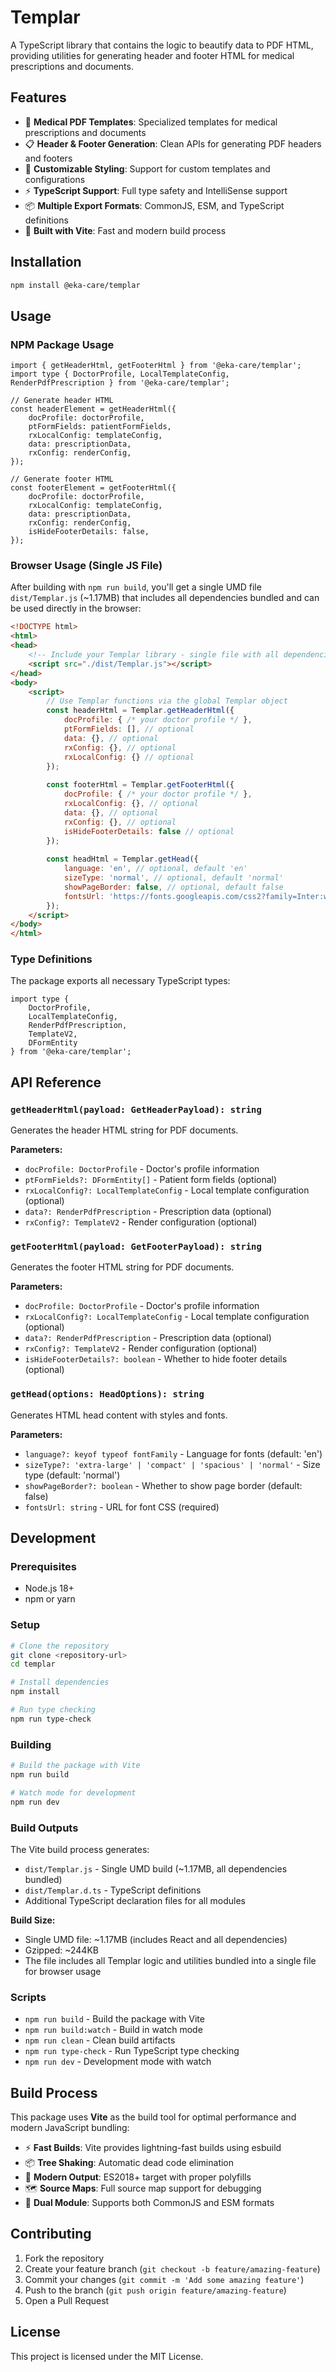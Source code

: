 # Templar

A TypeScript library that contains the logic to beautify data to PDF HTML, providing utilities for generating header and footer HTML for medical prescriptions and documents.

## Features

- 🏥 **Medical PDF Templates**: Specialized templates for medical prescriptions and documents
- 📋 **Header & Footer Generation**: Clean APIs for generating PDF headers and footers
- 🎨 **Customizable Styling**: Support for custom templates and configurations  
- ⚡ **TypeScript Support**: Full type safety and IntelliSense support
- 📦 **Multiple Export Formats**: CommonJS, ESM, and TypeScript definitions
- 🚀 **Built with Vite**: Fast and modern build process

## Installation

```bash
npm install @eka-care/templar
```

## Usage

### NPM Package Usage

```tsx
import { getHeaderHtml, getFooterHtml } from '@eka-care/templar';
import type { DoctorProfile, LocalTemplateConfig, RenderPdfPrescription } from '@eka-care/templar';

// Generate header HTML
const headerElement = getHeaderHtml({
    docProfile: doctorProfile,
    ptFormFields: patientFormFields,
    rxLocalConfig: templateConfig,
    data: prescriptionData,
    rxConfig: renderConfig,
});

// Generate footer HTML  
const footerElement = getFooterHtml({
    docProfile: doctorProfile,
    rxLocalConfig: templateConfig,
    data: prescriptionData,
    rxConfig: renderConfig,
    isHideFooterDetails: false,
});
```

### Browser Usage (Single JS File)

After building with `npm run build`, you'll get a single UMD file `dist/Templar.js` (~1.17MB) that includes all dependencies bundled and can be used directly in the browser:

```html
<!DOCTYPE html>
<html>
<head>
    <!-- Include your Templar library - single file with all dependencies bundled -->
    <script src="./dist/Templar.js"></script>
</head>
<body>
    <script>
        // Use Templar functions via the global Templar object
        const headerHtml = Templar.getHeaderHtml({
            docProfile: { /* your doctor profile */ },
            ptFormFields: [], // optional
            data: {}, // optional
            rxConfig: {}, // optional
            rxLocalConfig: {} // optional
        });
        
        const footerHtml = Templar.getFooterHtml({
            docProfile: { /* your doctor profile */ },
            rxLocalConfig: {}, // optional
            data: {}, // optional
            rxConfig: {}, // optional
            isHideFooterDetails: false // optional
        });
        
        const headHtml = Templar.getHead({
            language: 'en', // optional, default 'en'
            sizeType: 'normal', // optional, default 'normal'
            showPageBorder: false, // optional, default false
            fontsUrl: 'https://fonts.googleapis.com/css2?family=Inter:wght@400;500;600&display=swap' // required
        });
    </script>
</body>
</html>
```

### Type Definitions

The package exports all necessary TypeScript types:

```tsx
import type { 
    DoctorProfile,
    LocalTemplateConfig,
    RenderPdfPrescription,
    TemplateV2,
    DFormEntity 
} from '@eka-care/templar';
```

## API Reference

### `getHeaderHtml(payload: GetHeaderPayload): string`

Generates the header HTML string for PDF documents.

**Parameters:**
- `docProfile: DoctorProfile` - Doctor's profile information
- `ptFormFields?: DFormEntity[]` - Patient form fields (optional)
- `rxLocalConfig?: LocalTemplateConfig` - Local template configuration (optional)
- `data?: RenderPdfPrescription` - Prescription data (optional)
- `rxConfig?: TemplateV2` - Render configuration (optional)

### `getFooterHtml(payload: GetFooterPayload): string`

Generates the footer HTML string for PDF documents.

**Parameters:**
- `docProfile: DoctorProfile` - Doctor's profile information  
- `rxLocalConfig?: LocalTemplateConfig` - Local template configuration (optional)
- `data?: RenderPdfPrescription` - Prescription data (optional)
- `rxConfig?: TemplateV2` - Render configuration (optional)
- `isHideFooterDetails?: boolean` - Whether to hide footer details (optional)

### `getHead(options: HeadOptions): string`

Generates HTML head content with styles and fonts.

**Parameters:**
- `language?: keyof typeof fontFamily` - Language for fonts (default: 'en')
- `sizeType?: 'extra-large' | 'compact' | 'spacious' | 'normal'` - Size type (default: 'normal')
- `showPageBorder?: boolean` - Whether to show page border (default: false)
- `fontsUrl: string` - URL for font CSS (required)

## Development

### Prerequisites

- Node.js 18+ 
- npm or yarn

### Setup

```bash
# Clone the repository
git clone <repository-url>
cd templar

# Install dependencies
npm install

# Run type checking
npm run type-check
```

### Building

```bash
# Build the package with Vite
npm run build

# Watch mode for development
npm run dev
```

### Build Outputs

The Vite build process generates:

- `dist/Templar.js` - Single UMD build (~1.17MB, all dependencies bundled)
- `dist/Templar.d.ts` - TypeScript definitions
- Additional TypeScript declaration files for all modules

**Build Size:**
- Single UMD file: ~1.17MB (includes React and all dependencies)
- Gzipped: ~244KB
- The file includes all Templar logic and utilities bundled into a single file for browser usage

### Scripts

- `npm run build` - Build the package with Vite
- `npm run build:watch` - Build in watch mode
- `npm run clean` - Clean build artifacts
- `npm run type-check` - Run TypeScript type checking
- `npm run dev` - Development mode with watch

## Build Process

This package uses **Vite** as the build tool for optimal performance and modern JavaScript bundling:

- ⚡ **Fast Builds**: Vite provides lightning-fast builds using esbuild
- 📦 **Tree Shaking**: Automatic dead code elimination
- 🔧 **Modern Output**: ES2018+ target with proper polyfills
- 🗺️ **Source Maps**: Full source map support for debugging
- 🎯 **Dual Module**: Supports both CommonJS and ESM formats

## Contributing

1. Fork the repository
2. Create your feature branch (`git checkout -b feature/amazing-feature`)
3. Commit your changes (`git commit -m 'Add some amazing feature'`)
4. Push to the branch (`git push origin feature/amazing-feature`)
5. Open a Pull Request

## License

This project is licensed under the MIT License.

